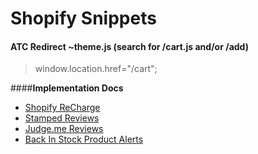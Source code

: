 # **Shopify Snippets**

#### **ATC Redirect** ~theme.js (search for /cart.js and/or /add)
>window.location.href="/cart";



####**Implementation Docs**
* [Shopify ReCharge](https://support.rechargepayments.com/hc/en-us/articles/360008830653-Installing-the-ReCharge-integration-manually)
* [Stamped Reviews](https://help.stamped.io/article/142-setup-widget-2-0-without-shopify-product-review-spr-app#widget)
* [Judge.me Reviews](https://support.judge.me/support/solutions/articles/44001699621-judge-me-manual-installation-guide)
* [Back In Stock Product Alerts](https://swym.it/help/how-to-install-back-in-stock-product-alerts-on-your-shopify-dev-theme/)
